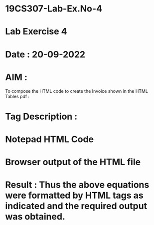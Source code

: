 # 19CS307-Lab-Ex.No-4
# Lab Exercise 4
# Date : 20-09-2022
# AIM :
To compose the HTML code to create the Invoice shown in the HTML Tables pdf :








 # Tag Description :







# Notepad HTML Code







# Browser output of the HTML file




 # Result : Thus the above equations were formatted by HTML tags as indicated and the required output was obtained.
